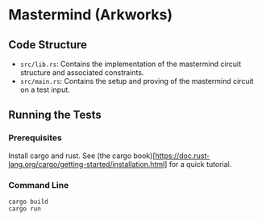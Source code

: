 # Mastermind (Arkworks)

## Code Structure

- `src/lib.rs`: Contains the implementation of the mastermind circuit structure
and associated constraints.
- `src/main.rs`: Contains the setup and proving of the mastermind circuit on a test input.

## Running the Tests

### Prerequisites

Install cargo and rust. See (the cargo book)[https://doc.rust-lang.org/cargo/getting-started/installation.html] for a quick
tutorial.

### Command Line

```shell
cargo build
cargo run
```